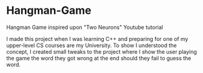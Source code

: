 # Hangman-Game
Hangman Game inspired upon "Two Neurons" Youtube tutorial

I made this project when I was learning C++ and preparing for one of my upper-level CS courses are my University.
To show I understood the concept, I created small tweaks to the project where I show the user playing the game the word they got wrong at the end should they fail to guess the word. 
